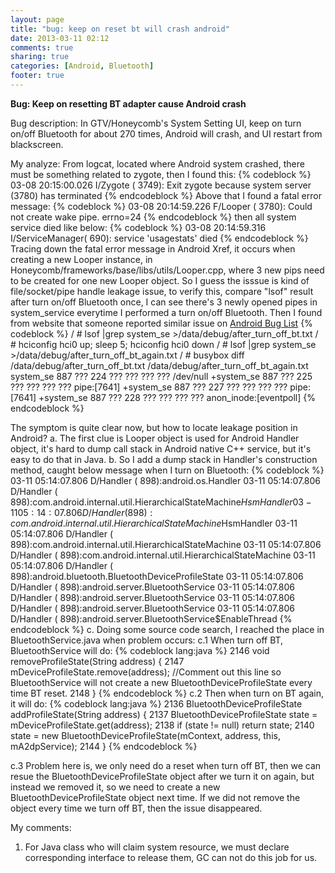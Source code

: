 ```yaml
---
layout: page
title: "bug: keep on reset bt will crash android"
date: 2013-03-11 02:12
comments: true
sharing: true
categories: [Android, Bluetooth]
footer: true
---
```

**Bug: Keep on resetting BT adapter cause Android crash**

Bug description: In GTV/Honeycomb's System Setting UI, keep on turn on/off Bluetooth for about 270 times, Android will crash, and UI restart from blackscreen.

My analyze:
From logcat, located where Android system crashed, there must be something related to zygote, then I found this:
{% codeblock %}
	03-08 20:15:00.026 I/Zygote  ( 3749): Exit zygote because system server (3780) has terminated
{% endcodeblock %}
Above that I found a fatal error message:
{% codeblock %}
 03-08 20:14:59.226 F/Looper  ( 3780): Could not create wake pipe.  errno=24 
{% endcodeblock %}
then all system service died like below:
{% codeblock %}
03-08 20:14:59.316 I/ServiceManager(  690): service 'usagestats' died
{% endcodeblock %}
Tracing down the fatal error message in Android Xref, it occurs when creating a new Looper instance, in Honeycomb/frameworks/base/libs/utils/Looper.cpp, where 3 new pips need to be created for one new Looper object.
So I guess the isssue is kind of file/socket/pipe handle leakage issue, to verify this, compare "lsof" result after turn on/off Bluetooth once, I can see there's 3 newly opened pipes in system_service everytime I performed a turn on/off Bluetooth. Then I found from website that someone reported similar issue on [Android Bug List](https://code.google.com/p/android/issues/detail?id=24414 "Android Bug List")
{% codeblock %}
/ # lsof |grep system_se >/data/debug/after_turn_off_bt.txt
/ # hciconfig hci0 up; sleep 5; hciconfig hci0 down
/ # lsof |grep system_se >/data/debug/after_turn_off_bt_again.txt
/ # busybox diff  /data/debug/after_turn_off_bt.txt /data/debug/after_turn_off_bt_again.txt
 system_se   887        ???  224       ???                ???       ???        ??? /dev/null
+system_se   887        ???  225       ???                ???       ???        ??? pipe:[7641]
+system_se   887        ???  227       ???                ???       ???        ??? pipe:[7641]
+system_se   887        ???  228       ???                ???       ???        ??? anon_inode:[eventpoll]
{% endcodeblock %}

The symptom is quite clear now, but how to locate leakage position in Android?
a. The first clue is Looper object is used for Android Handler object, it's hard to dump call stack in Android native C++ service, but it's easy to do that in Java.
b. So I add a dump stack in Handler's construction method, caught below message when I turn on Bluetooth:
{% codeblock %}
03-11 05:14:07.806 D/Handler (  898):android.os.Handler
03-11 05:14:07.806 D/Handler (  898):com.android.internal.util.HierarchicalStateMachine$HsmHandler
03-11 05:14:07.806 D/Handler (  898):com.android.internal.util.HierarchicalStateMachine$HsmHandler
03-11 05:14:07.806 D/Handler (  898):com.android.internal.util.HierarchicalStateMachine
03-11 05:14:07.806 D/Handler (  898):com.android.internal.util.HierarchicalStateMachine
03-11 05:14:07.806 D/Handler (  898):android.bluetooth.BluetoothDeviceProfileState
03-11 05:14:07.806 D/Handler (  898):android.server.BluetoothService
03-11 05:14:07.806 D/Handler (  898):android.server.BluetoothService
03-11 05:14:07.806 D/Handler (  898):android.server.BluetoothService
03-11 05:14:07.806 D/Handler (  898):android.server.BluetoothService$EnableThread
{% endcodeblock %}
c. Doing some source code search, I reached the place in BluetoothService.java when problem occurs:
c.1 When turn off BT, BluetoothService will do:
{% codeblock lang:java %}
2146     void removeProfileState(String address) {
2147         mDeviceProfileState.remove(address); //Comment out this line so BluetoothService will not create a new BluetoothDeviceProfileState every time BT reset.
2148     }
{% endcodeblock %}
c.2 Then when turn on BT again, it will do:
{% codeblock lang:java %}
2136     BluetoothDeviceProfileState addProfileState(String address) {
2137         BluetoothDeviceProfileState state = mDeviceProfileState.get(address);
2138         if (state != null) return state;
2140         state = new BluetoothDeviceProfileState(mContext, address, this, mA2dpService);
2144     }
{% endcodeblock %}

c.3 Problem here is, we only need do a reset when turn off BT, then we can resue the BluetoothDeviceProfileState object after we turn it on again, but instead we removed it, so we need to create a new BluetoothDeviceProfileState object next time. If we did not remove the object every time we turn off BT, then the issue disappeared.

My comments:
1. For Java class who will claim system resource, we must declare corresponding interface to release them, GC can not do this job for us. 




